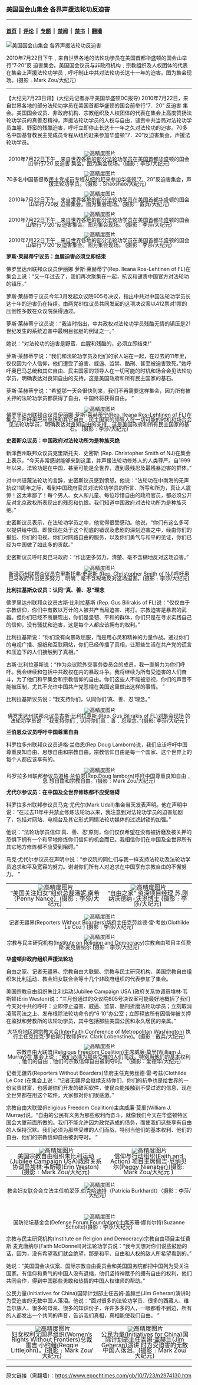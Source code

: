 ### 美国国会山集会 各界声援法轮功反迫害

---

#### [首页](../../../..?n2974130) &nbsp;|&nbsp; [评论](../../../../../epoch-comment?n2974130) &nbsp;|&nbsp; [专题](../../../../../epoch-special?n2974130) &nbsp;|&nbsp; [禁闻](../../../../../epoch-news?n2974130) &nbsp;|&nbsp; [禁书](../../../../../books?n2974130) &nbsp;|&nbsp; [翻墙](https://github.com/gfw-breaker/nogfw/blob/master/README.md?n2974130)


<div><img alt="美国国会山集会 各界声援法轮功反迫害" class="attachment-djy_600_400 size-djy_600_400 wp-post-image" src="https://i.epochtimes.com/assets/uploads/2010/07/1007232031061160-600x400.jpg"/>
<div class="caption">
 <p>
  2010年7月22日下午﹐来自世界各地的法轮功学员在美国首都华盛顿的国会山举行“7·20”反 迫害集会。美国国会议员与非政府机构﹑宗教组织及人权团体的代表在集会上声援法轮功学员﹐呼吁制止中共对法轮功长达十一年的迫害。图为集会现场。(摄影﹕Mark Zou/大纪元)
 </p>
</div></div><hr/><div class="post_content" id="artbody" itemprop="articleBody">
 <!-- article content begin -->
 <p>
  【大纪元7月23日讯】(大纪元记者亦平美国华盛顿DC报导) 2010年7月22日，来自世界各地的部分法轮功学员在美国首都华盛顿的国会前举行“7．20”
  <ok href="https://www.epochtimes.com/gb/tag/%E5%8F%8D%E8%BF%AB%E5%AE%B3.html">
   反迫害
  </ok>
  集会。美国国会议员、非政府机构、宗教组织及人权团体的代表在集会上高度赞扬法轮功学员的真善忍精神，声援法轮功学员的人权与自由，谴责中共当局对法轮功学员血腥、野蛮的残酷迫害，呼吁立即停止长达十一年之久对法轮功的迫害。70多名中国基督教民主党成员专程从纽约赶来参加华盛顿“7．20”反迫害集会，声援法轮功学员。
 </p>
 <p>
  <!--image v 1.0-->
 </p>
 <div style="line-height: 90%; text-align: center;">
  <ok href=" https://i.epochtimes.com/assets/uploads/2015/07/100723065133228-450x282.jpg" rel="noreferrer noopener" target="_blank">
   <img alt="" class="size-medium wp-image-7655179" src="https://i.epochtimes.com/assets/uploads/2015/07/100723065133228-450x282.jpg" title=""/>
  </ok>
  <img alt="高精度图片" border="0" src="//www.epochtimes.com/images/highRes.jpg"/>
  <br/>
  <span class="bn12">
   2010年7月22日下午﹐来自世界各地的部分法轮功学员在美国首都华盛顿的国会山举行720
   <ok href="https://www.epochtimes.com/gb/tag/%E5%8F%8D%E8%BF%AB%E5%AE%B3.html">
    反迫害
   </ok>
   集会。图为集会现场。(摄影﹕李莎/大纪元)
  </span>
 </div>
 <p>
  <!-- -->
 </p>
 <p>
  <!--image v 1.0-->
 </p>
 <div style="line-height: 90%; text-align: center;">
  <ok href=" https://i.epochtimes.com/assets/uploads/2015/07/1007311400591160-450x300.jpg" rel="noreferrer noopener" target="_blank">
   <img alt="" class="size-medium wp-image-7655180" src="https://i.epochtimes.com/assets/uploads/2015/07/1007311400591160-450x300.jpg" title=""/>
  </ok>
  <img alt="高精度图片" border="0" src="//www.epochtimes.com/images/highRes.jpg"/>
  <br/>
  <span class="bn12">
   70多名中国基督教民主党成员专程从纽约赶来参加华盛顿“7．20”反迫害集会，声援法轮功学员。（摄影﹕Shaoshao/大纪元）
  </span>
 </div>
 <p>
  <!-- -->
 </p>
 <p>
  <!--image v 1.0-->
 </p>
 <div style="line-height: 90%; text-align: center;">
  <ok href=" https://i.epochtimes.com/assets/uploads/2015/07/100723065258228-450x299.jpg" rel="noreferrer noopener" target="_blank">
   <img alt="" class="size-medium wp-image-7655181" src="https://i.epochtimes.com/assets/uploads/2015/07/100723065258228-450x299.jpg" title=""/>
  </ok>
  <img alt="高精度图片" border="0" src="//www.epochtimes.com/images/highRes.jpg"/>
  <br/>
  <span class="bn12">
   2010年7月22日下午﹐来自世界各地的部分法轮功学员在美国首都华盛顿的国会山举行720反 迫害集会。图为集会现场。(摄影﹕戴兵/大纪元)
  </span>
 </div>
 <p>
  <!-- -->
 </p>
 <p>
  <!--image v 1.0-->
 </p>
 <div style="line-height: 90%; text-align: center;">
  <ok href=" https://i.epochtimes.com/assets/uploads/2015/07/100722190616228-450x346.jpg" rel="noreferrer noopener" target="_blank">
   <img alt="" class="size-medium wp-image-7655182" src="https://i.epochtimes.com/assets/uploads/2015/07/100722190616228-450x346.jpg" title=""/>
  </ok>
  <img alt="高精度图片" border="0" src="//www.epochtimes.com/images/highRes.jpg"/>
  <br/>
  <span class="bn12">
   2010年7月22日下午﹐来自世界各地的部分法轮功学员在美国首都华盛顿的国会山举行“7·20”反迫害集会。图为集会现场。 (摄影﹕李莎/大纪元)
  </span>
 </div>
 <p>
  <!-- -->
 </p>
 <p>
  <!--image v 1.0-->
 </p>
 <div style="line-height: 90%; text-align: center;">
  <ok href=" https://i.epochtimes.com/assets/uploads/2015/07/100722190615228-450x300.jpg" rel="noreferrer noopener" target="_blank">
   <img alt="" class="size-medium wp-image-7655183" src="https://i.epochtimes.com/assets/uploads/2015/07/100722190615228-450x300.jpg" title=""/>
  </ok>
  <img alt="高精度图片" border="0" src="//www.epochtimes.com/images/highRes.jpg"/>
  <br/>
  <span class="bn12">
   2010年7月22日下午﹐来自世界各地的部分法轮功学员在美国首都华盛顿的国会山举行“7·20”反迫害集会。图为集会现场。 (摄影﹕李莎/大纪元)
  </span>
 </div>
 <p>
  <!-- -->
 </p>
 <p>
  <b>
   萝斯·莱赫蒂宁议员：血腥迫害必须立即结束
  </b>
 </p>
 <p>
  佛罗里达州联邦众议员伊丽娜·萝斯·莱赫蒂宁(Rep. Ileana Ros-Lehtinen of FL)在集会上说：“又一年过去了，我们再次聚集在一起，抗议和谴责中国官方对法轮功的镇压。”
 </p>
 <p>
  萝斯·莱赫蒂宁议员今年3月发起众议院605号决议，指出中共对中国法轮功学员长达十年的迫害仍在持续。由两党81位议员共同发起的这项决议案以412票对1票的压倒性多数在众议院获得通过。
 </p>
 <p>
  萝斯·莱赫蒂宁议员说：“我当时指出，中共政权对法轮功学员残酷无情的镇压是21世纪发生的系统迫害中最明目张胆的例证之一。”
 </p>
 <p>
  她说：“对法轮功的迫害是野蛮、血腥和残酷的，必须立即结束!”
 </p>
 <p>
  萝斯·莱赫蒂宁说：“我们和法轮功学员及他们的家人站在一起，在过去的11年里，仅仅因为个人信仰，他们遭受了迫害、威逼、监禁、酷刑、甚至被迫害致死。”她呼吁奥巴马总统和其它自由、民主国家的领导人在一切可能的时机和场合会见法轮功学员，明确表达对良知自由的支持，这是美国政府和所有民主国家的基石。
 </p>
 <p>
  萝斯·莱赫蒂宁说：“希望那一天会很快到来，我们不再需要这样集会，因为所有被关押的法轮功学员都获得了自由，中国终将获得自由。 ”
 </p>
 <p>
  <!--image v 1.0-->
 </p>
 <div style="line-height: 90%; text-align: center;">
  <ok href=" https://i.epochtimes.com/assets/uploads/2015/07/100723064914228-450x300.jpg" rel="noreferrer noopener" target="_blank">
   <img alt="" class="size-medium wp-image-7655184" src="https://i.epochtimes.com/assets/uploads/2015/07/100723064914228-450x300.jpg" title=""/>
  </ok>
  <img alt="高精度图片" border="0" src="//www.epochtimes.com/images/highRes.jpg"/>
  <br/>
  <span class="bn12">
   佛罗里达州联邦众议员伊丽娜‧萝斯-莱赫蒂宁(Rep. Ileana Ros-Lehtinen of FL)在 集会上呼吁奥巴马总统和其它自由﹑民主国家的领导人在一切可能的时机和场合会 见法轮功学员，明确表达对良知自由的支持﹐这是美国政府和所有民主国家的基石。 (摄影﹕李莎/大纪元)
  </span>
 </div>
 <p>
  <!-- -->
 </p>
 <p>
  <b>
   史密斯众议员：中国政府对法轮功所为是种族灭绝
  </b>
 </p>
 <p>
  新泽西州联邦众议员克里斯托夫．史密斯 (Rep. Christopher Smith of NJ)在集会上表示，“今天非常感谢能够来到这里，并声援法轮功修炼人的人类尊严。自1999年以来，法轮功是在中国，甚至可能是全世界，遭到最残忍及最残暴迫害的群体。”
 </p>
 <p>
  对中共诬蔑法轮功的言辞，史密斯议员感到愤怒。他说：“法轮功在中南海的无声抗议11周年之际，看到中国政府官员对法轮功学员的所言、所写和所为，真让人震惊！这太卑鄙了！每个男人、女人和儿童、每位珍惜自由的政府官员，都必须公开反对北京政权所表现出的残忍和仇恨。我们知道中国政府对法轮功所为是种族灭绝。”
 </p>
 <p>
  史密斯议员表示，在法轮功学员之中，他觉得很受感动。他说，“你们有这么多可以提供给中国。即使现在处于这个彻底的错误及悲剧的深刻迫害之中，经由你们的报纸、你们的电视、你们对网路自由的服务，以及你们勇气与和平的见证，你们已经为中国做了如此多的贡献。”
 </p>
 <p>
  史密斯议员呼吁奥巴马政府：“作出更多努力，清楚、毫不含糊地反对这场迫害。”
 </p>
 <p>
  <!--image v 1.0-->
 </p>
 <div style="line-height: 90%; text-align: center;">
  <ok href=" https://i.epochtimes.com/assets/uploads/2015/07/100723064943228.jpg" rel="noreferrer noopener" target="_blank">
   <img alt="" class="size-medium wp-image-7655185" src="https://i.epochtimes.com/assets/uploads/2015/07/100723064943228.jpg" title=""/>
  </ok>
  <img alt="高精度图片" border="0" src="//www.epochtimes.com/images/highRes.jpg"/>
  <br/>
  <span class="bn12">
   新泽西州联邦众议员克里斯托弗‧史密斯 (Rep. Christopher Smith of NJ)呼吁奥 巴马政府作出更多努力﹐明确﹑毫不含糊地反对这场迫害。(摄影﹕李莎/大纪元)
  </span>
 </div>
 <p>
  <!-- -->
 </p>
 <p>
  <b>
   比利拉基斯众议员：认同“真、善、忍”理念
  </b>
 </p>
 <p>
  佛罗里达州联邦众议员古斯·比利拉基斯 (Rep. Gus Bilirakis of FL)说：“仅仅由于宗教信仰，你们中有数以万计的人被共产当局迫害、拷打。宗教迫害是暴君的武器。但你们已经不断展现出，你们是坚韧、平和的群体，你们只是在寻求实践自己的信仰，没有骚扰和迫害，这是每个人都应该拥有的权利。”
 </p>
 <p>
  比利拉基斯说：“你们没有向暴政屈服，而是用心灵和精神的力量作战。通过你们的电视广播、报纸和互联网站，你们已经传播了真相，让那些生活在共产党的谎言和压迫下的人们接触到了真相。”
 </p>
 <p>
  古斯·比利拉基斯说：“作为众议院外交事务委员会的成员，我一直努力为你们呼吁。我会继续和包括中共政权在内的暴政斗争。我将继续为所有受迫害的人们奋斗，为了他们和平集会和宗教信仰的自由。你们这些人不能被忽视，你们的声音不能被压制，尤其不允许中国共产党恶棍在美国这里做出这样的事情。 ”
 </p>
 <p>
  比利拉基斯议员说：“我支持你们，认同你们‘真、善、忍’理念。”
 </p>
 <p>
  <!--image v 1.0-->
 </p>
 <div style="line-height: 90%; text-align: center;">
  <ok href=" https://i.epochtimes.com/assets/uploads/2015/07/100723065102228-450x568.jpg" rel="noreferrer noopener" target="_blank">
   <img alt="" class="size-medium wp-image-7655186" src="https://i.epochtimes.com/assets/uploads/2015/07/100723065102228-450x568.jpg" title=""/>
  </ok>
  <img alt="高精度图片" border="0" src="//www.epochtimes.com/images/highRes.jpg"/>
  <br/>
  <span class="bn12">
   佛罗里达州联邦众议员古斯‧比利拉基斯 (Rep. Gus Bilirakis of FL)对集会现场 的法轮功学员说﹕“我支持你们﹐认同你们真﹑善﹑忍理念。”(摄影: 李莎/大纪元 )
  </span>
 </div>
 <p>
  <!-- -->
 </p>
 <p>
  <b>
   兰伯恩众议员呼吁中国尊重自由
  </b>
 </p>
 <p>
  科罗拉多州联邦众议员道格·兰伯恩(Rep.Doug Lamborn)说，我们应该呼吁中国尊重良知自由、思想自由和宗教自由。宗教信仰自由是每一个国家、这个世界上的每个人都应该享有的。
 </p>
 <p>
  <!--image v 1.0-->
 </p>
 <div style="line-height: 90%; text-align: center;">
  <ok href=" https://i.epochtimes.com/assets/uploads/2015/07/100723065156228.jpg" rel="noreferrer noopener" target="_blank">
   <img alt="" class="size-medium wp-image-7655187" src="https://i.epochtimes.com/assets/uploads/2015/07/100723065156228.jpg" title=""/>
  </ok>
  <img alt="高精度图片" border="0" src="//www.epochtimes.com/images/highRes.jpg"/>
  <br/>
  <span class="bn12">
   科罗拉多州联邦参议员道格‧兰伯恩(Rep.Doug lamborn)呼吁中国尊重良知自由﹑思 想自由和宗教自由。(摄影﹕Mark Zou/大纪元)
  </span>
 </div>
 <p>
  <!-- -->
 </p>
 <p>
  <b>
   尤代尔参议员：在中国及全世界修炼都不应受阻碍
  </b>
 </p>
 <p>
  科罗拉多州联邦参议员马克·尤代尔(Mark Udall)集会当天发表声明。他在声明中说：“在过去11年中共禁止修炼法轮功以来，我注意到对法轮功学员的迫害加剧了，包括对网站、电视台及其它形式同情法轮功媒体的过滤封锁的加强。”
 </p>
 <p>
  他说：“法轮功学员信仰‘真、善、忍’原则，你们仅仅希望在没有被折磨及被关押的恐惧下拥有一个和平地修炼你们信仰的机会而已。我相信你们在中国及全世界所有其它地方修炼都不应受到阻碍。”
 </p>
 <p>
  马克·尤代尔参议员在声明中说：“参议院的同仁们与我一样支持法轮功及法轮功学员追求和平及宽容的努力。谢谢你们所有人对追求在中国享有宗教自由的不懈努力。 ”
 </p>
 <p>
  <!--image v 1.0-->
 </p>
 <table align="center" border="0">
  <tr valign="top">
   <td>
    <div style="line-height: 90%; text-align: center;">
     <ok href=" https://i.epochtimes.com/assets/uploads/2015/07/1007261539471160.jpg" rel="noreferrer noopener" target="_blank">
      <img alt="" class="size-medium wp-image-7655188" src="https://i.epochtimes.com/assets/uploads/2015/07/1007261539471160.jpg" title=""/>
     </ok>
     <img alt="高精度图片" border="0" src="//www.epochtimes.com/images/highRes.jpg"/>
     <br/>
     <span class="bn12">
      “美国关注妇女”组织总裁潘妮.南希（Penny Nance）(摄影﹕李莎/大纪元)
     </span>
    </div>
   </td>
   <td>
    <div style="line-height: 90%; text-align: center;">
     <ok href=" https://i.epochtimes.com/assets/uploads/2015/07/1007261538511160.jpg" rel="noreferrer noopener" target="_blank">
      <img alt="" class="size-medium wp-image-7655189" src="https://i.epochtimes.com/assets/uploads/2015/07/1007261538511160.jpg" title=""/>
     </ok>
     <img alt="高精度图片" border="0" src="//www.epochtimes.com/images/highRes.jpg"/>
     <br/>
     <span class="bn12">
      “自由之家” 资深项目经理 苏.刚纳沃德纳-沃恩博士 (摄影﹕李莎/大纪元)
     </span>
    </div>
   </td>
  </tr>
 </table>
 <p>
  <!-- -->
 </p>
 <p>
  <!--image v 1.0-->
 </p>
 <div style="line-height: 90%; text-align: center;">
  <ok href=" https://i.epochtimes.com/assets/uploads/2015/07/1007230017311160-450x343.jpg" rel="noreferrer noopener" target="_blank">
   <img alt="" class="size-medium wp-image-7655190" src="https://i.epochtimes.com/assets/uploads/2015/07/1007230017311160-450x343.jpg" title=""/>
  </ok>
  <img alt="高精度图片" border="0" src="//www.epochtimes.com/images/highRes.jpg"/>
  <br/>
  <span class="bn12">
   记者无疆界(Reporters Without Boarders)华府主任克劳丝德·雷·考兹(Clothilde Le Coz ) (摄影﹕李莎/大纪元)
  </span>
 </div>
 <p>
  <!-- -->
 </p>
 <p>
  <!--image v 1.0-->
 </p>
 <div style="line-height: 90%; text-align: center;">
  <ok href=" https://i.epochtimes.com/assets/uploads/2015/07/1007230008551160-450x341.jpg" rel="noreferrer noopener" target="_blank">
   <img alt="" class="size-medium wp-image-7655191" src="https://i.epochtimes.com/assets/uploads/2015/07/1007230008551160-450x341.jpg" title=""/>
  </ok>
  <img alt="高精度图片" border="0" src="//www.epochtimes.com/images/highRes.jpg"/>
  <br/>
  <span class="bn12">
   宗教与民主研究机构(Institute on Religion and Democracy)宗教自由项目主任费斯·麦克唐纳尔 (摄影﹕李莎/大纪元)
  </span>
 </div>
 <p>
  <!-- -->
 </p>
 <p>
  <b>
   华盛顿非政府组织声援法轮功
  </b>
 </p>
 <p>
  自由之家、记者无疆界、宗教自由大联盟、宗教与民主研究机构、美国宗教自由组织朱比利运动、教会妇女联合会等十几个非政府组织的代表参加了集会。
 </p>
 <p>
  美国宗教自由组织朱比利运动(Jubilee Campaign USA )政府关系协调员埃林·韦斯顿(Erin Weston)说：“三月份通过的众议院605号决议案可能最好地概括了我们今天对中共的呼吁：立即停止迫害、威逼、监禁、酷刑折磨法轮功学员；立刻取消凌驾司法之上、发布根除法轮功命令的“6·10”办公室；立即释放所有因信仰被关押在监狱和劳教所的法轮功学员，其中包括那些美国公民和永久居民的亲属。”
 </p>
 <p>
  <!--image v 1.5-->
 </p>
 <div style="line-height: 90%; text-align: center;">
  <ok href=" https://i.epochtimes.com/assets/uploads/2015/07/1007230148371973_1-450x270.jpg" rel="noreferrer noopener" target="_blank">
   <img alt="" class="size-medium wp-image-7655192" src="https://i.epochtimes.com/assets/uploads/2015/07/1007230148371973_1-450x270.jpg" title=""/>
  </ok>
  <br/>
  <span class="bn12">
   大华府地区跨宗教大会(InterFaith Conference of Metropolitan Washington) 执行主任克拉克‧罗伯斯汀牧师(Rev. Clark Lobenstine)。(摄影﹕戴兵/大纪元)
  </span>
 </div>
 <p>
  <!-- -->
 </p>
 <p>
  <!--image v 1.0-->
 </p>
 <div style="line-height: 90%; text-align: center;">
  <ok href=" https://i.epochtimes.com/assets/uploads/2015/07/100722190330228-450x317.jpg" rel="noreferrer noopener" target="_blank">
   <img alt="" class="size-medium wp-image-7655193" src="https://i.epochtimes.com/assets/uploads/2015/07/100722190330228-450x317.jpg" title=""/>
  </ok>
  <img alt="高精度图片" border="0" src="//www.epochtimes.com/images/highRes.jpg"/>
  <br/>
  <span class="bn12">
   宗教自由大联盟(Religious Freedom Coalition)主席威廉‧莫里(William J. Murray)在 集会上说﹕“我们必须为那些受难的人们而战，特别当他们的基本权利﹑他们的自由﹑他们的宗教信仰自由被剥夺时。 ”(摄影：爱德华/大纪元)
  </span>
 </div>
 <p>
  <!-- -->
 </p>
 <p>
  记者无疆界(Reporters Without Boarders)华府主任克劳丝德·雷·考兹(Clothilde Le Coz )在集会上说：“记者无疆界会继续支持你们，你们的抗争也是给世界的一份宝贵财富，也感谢你们开发的破网软件，使民众能接触到不受过滤的信息，现在全世界都在用这个软件，大家都对你们很感激。”
 </p>
 <p>
  宗教自由大联盟(Religious Freedom Coalition)主席威廉·莫里(William J. Murray)说，“自由的公民有义务为那些权利而奋斗，就像我们今天在华盛顿特区国会大厦前面所做的。我们不能允许因为政党造成的债务，而使我们这些享有自由的人保持沉默。我们必须为那些受难的人们而战，特别当他们的基本权利、他们的自由、他们的宗教信仰自由被剥夺时。 ”
 </p>
 <p>
  <!--image v 1.0-->
 </p>
 <table align="center" border="0">
  <tr valign="top">
   <td>
    <div style="line-height: 90%; text-align: center;">
     <ok href=" https://i.epochtimes.com/assets/uploads/2015/07/1007230913351160.jpg" rel="noreferrer noopener" target="_blank">
      <img alt="" class="size-medium wp-image-7655194" src="https://i.epochtimes.com/assets/uploads/2015/07/1007230913351160.jpg" title=""/>
     </ok>
     <img alt="高精度图片" border="0" src="//www.epochtimes.com/images/highRes.jpg"/>
     <br/>
     <span class="bn12">
      美国宗教自由组织朱比利运动(Jubilee Campaign USA)政府关系协调员埃林‧韦斯顿(Erin Weston)(摄影﹕Mark Zou/大纪元)
     </span>
    </div>
   </td>
   <td>
    <div style="line-height: 90%; text-align: center;">
     <ok href=" https://i.epochtimes.com/assets/uploads/2015/07/1007230906021160.jpg" rel="noreferrer noopener" target="_blank">
      <img alt="" class="size-medium wp-image-7655195" src="https://i.epochtimes.com/assets/uploads/2015/07/1007230906021160.jpg" title=""/>
     </ok>
     <img alt="高精度图片" border="0" src="//www.epochtimes.com/images/highRes.jpg"/>
     <br/>
     <span class="bn12">
      信仰与行动组织(Faith and Action) 项目主席佩吉‧尼纳贝尔(Peggy Nienaber)(摄影: Mark Zou/大纪元 )
     </span>
    </div>
   </td>
  </tr>
 </table>
 <p>
  <!-- -->
 </p>
 <p>
  <!--image v 1.0-->
 </p>
 <div style="line-height: 90%; text-align: center;">
  <ok href=" https://i.epochtimes.com/assets/uploads/2015/07/1007261543541160-450x294.jpg" rel="noreferrer noopener" target="_blank">
   <img alt="" class="size-medium wp-image-7655196" src="https://i.epochtimes.com/assets/uploads/2015/07/1007261543541160-450x294.jpg" title=""/>
  </ok>
  <img alt="高精度图片" border="0" src="//www.epochtimes.com/images/highRes.jpg"/>
  <br/>
  <span class="bn12">
   教会妇女联合会立法主任帕翠莎.伯克哈迪特（Patricia Burkhardt）（摄影：李莎/大纪元）
  </span>
 </div>
 <p>
  <!-- -->
  <br/>
  <!--image v 1.0-->
 </p>
 <div style="line-height: 90%; text-align: center;">
  <ok href=" https://i.epochtimes.com/assets/uploads/2015/07/1007230838211160-450x344.jpg" rel="noreferrer noopener" target="_blank">
   <img alt="" class="size-medium wp-image-7655197" src="https://i.epochtimes.com/assets/uploads/2015/07/1007230838211160-450x344.jpg" title=""/>
  </ok>
  <img alt="高精度图片" border="0" src="//www.epochtimes.com/images/highRes.jpg"/>
  <br/>
  <span class="bn12">
   国防论坛基金会(Defense Forum Foundation)主席苏珊‧娜肖尔特(Suzanne Scholte)(摄影﹕李莎/大纪元)
  </span>
 </div>
 <p>
  <!-- -->
 </p>
 <p>
  宗教与民主研究机构(Institute on Religion and Democracy)宗教自由项目主任费斯·麦克唐纳尔(Faith McDonnell)对法轮功学员说：“我今天想对你们说些鼓励的话，因为，没有希望我们就会绝望，那是和平、自由和人权的敌人所希望看到的。”
 </p>
 <p>
  她说：“美国国会决议案、国际宗教自由委员会和美国国务院都把中国列为受关注国家。有信仰和勇气的中国人没有退缩，他们坚持神赋予的拥有自由的权利，他们共同合作，得到中国那些勇敢和热情的中国人权律师的帮助。”
 </p>
 <p>
  公民力量(Initiatives for China)国际计划部主任吉姆·盖赫兰(Jim Geheran)演讲时为受迫害的无数中国人落泪。他说：“面对很多的法轮功学员、很多的西藏人、维吾尔族人、很多的母亲、很多的知识份子，许许多多的人，一眼都看不到边，所有的人都发出一个共同的声音，告诉我们真相，真相能使我们自由。 ”
 </p>
 <p>
  <!--image v 1.0-->
 </p>
 <table align="center" border="0">
  <tr valign="top">
   <td>
    <div style="line-height: 90%; text-align: center;">
     <ok href=" https://i.epochtimes.com/assets/uploads/2015/07/100722190024228.jpg" rel="noreferrer noopener" target="_blank">
      <img alt="" class="size-medium wp-image-7655198" src="https://i.epochtimes.com/assets/uploads/2015/07/100722190024228.jpg" title=""/>
     </ok>
     <img alt="高精度图片" border="0" src="//www.epochtimes.com/images/highRes.jpg"/>
     <br/>
     <span class="bn12">
      妇女权利无国界组织(Women’s Rights Without Frontiers)总裁雷吉‧小约翰(Reggie Littlejohn)。(摄影﹕Mark Zou/大纪元)
     </span>
    </div>
   </td>
   <td>
    <div style="line-height: 90%; text-align: center;">
     <ok href=" https://i.epochtimes.com/assets/uploads/2015/07/100722185651228.jpg" rel="noreferrer noopener" target="_blank">
      <img alt="" class="size-medium wp-image-7655199" src="https://i.epochtimes.com/assets/uploads/2015/07/100722185651228.jpg" title=""/>
     </ok>
     <img alt="高精度图片" border="0" src="//www.epochtimes.com/images/highRes.jpg"/>
     <br/>
     <span class="bn12">
      公民力量(Initiatives for China)国际计划部主任吉姆‧盖赫兰(Jim Geheran)演讲 时为受迫害的无数中国人落泪。(摄影﹕Mark Zou/大纪元)
     </span>
    </div>
   </td>
  </tr>
 </table>
 <p>
  <!-- -->
 </p>
 <p>
 </p>
 <!-- article content end -->
 <div id="below_article_ad">
 </div>
</div>


---

原文链接（需翻墙）：https://www.epochtimes.com/gb/10/7/23/n2974130.htm